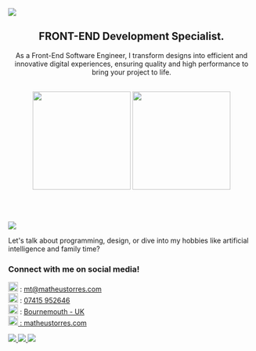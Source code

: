 <img src="https://github.com/matorrestech/matorrestech/blob/main/cover.png">

<br>

<div align="center"><h2>FRONT-END Development Specialist.</h2></div>
<p align="center">As a Front-End Software Engineer, I transform designs into efficient and innovative digital experiences, ensuring quality and high performance to bring your project to life.</p>

<br>

<div align="center">
  <div>
    <img src="https://github-readme-stats.vercel.app/api?username=matorrestech&theme=dracula" target="_blank" height="200px">
    <img src="https://github-readme-stats.vercel.app/api/top-langs/?username=matorrestech&theme=dracula" target="_blank" height="200px">
  </div>
</div>
  
<br><br>

<img src="https://github.com/matorrestech/matorrestech/blob/main/p-languages.png">

<br>

<p>Let's talk about programming, design, or dive into my hobbies like artificial intelligence and family time?</p>
  <h3>Connect with me on social media!</h3>

<img style width="20px" src="https://github.com/matorrestech/matorrestech/blob/main/email.svg"> : <a href="mailto:mt@matheustorres.com" target="_blank">mt@matheustorres.com</a><br>
<img style width="20px" src="https://github.com/matorrestech/matorrestech/blob/main/mobile.svg"> : <a href="https://wa.me/4407415952646" target="_blank">07415 952646</a><br>
<img style width="20px" src="https://github.com/matorrestech/matorrestech/blob/main/location.svg"> : <a href="https://www.google.com/maps/place/Bournemouth/@50.7540041,-1.8597388,12z/data=!3m1!4b1!4m6!3m5!1s0x487398a0b1a067fd:0x3b2ee0156ba92c94!8m2!3d50.7220101!4d-1.8667169!16zL20vMDE2MWpq?entry=ttu" target="_blank">Bournemouth - UK<br>
<img style width="20px" src="https://github.com/matorrestech/matorrestech/blob/main/globe.svg" target="_blank"> : <a href="http://matheustorres.com">matheustorres.com</a><br>

<div>
  <a href="https://www.instagram.com/matorrestech" target="_blank"><img src="https://github.com/matorrestech/matorrestech/blob/main/instagram.png"> </a>
  <a href="https://www.linkedin.com/in/matorrestech/" target="_blank"><img src="https://github.com/matorrestech/matorrestech/blob/main/linkedin.png"> </a>
  <a href="https://matheustorres.com" target="_blank"><img src="https://github.com/matorrestech/matorrestech/blob/main/globe.svg"></a>
</div>


